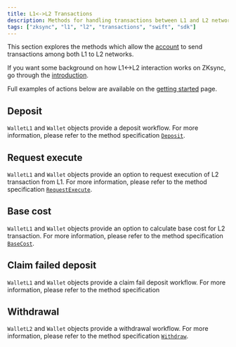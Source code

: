 ```yaml
---
title: L1<->L2 Transactions
description: Methods for handling transactions between L1 and L2 networks on ZKsync
tags: ["zksync", "l1", "l2", "transactions", "swift", "sdk"]
---
```


This section explores the methods which allow the [account](/zksync-era/sdk/swift/api/accounts)
to send transactions among both L1 to L2 networks.

If you want some background on how L1<->L2 interaction works on ZKsync, go through the
[introduction](/zksync-protocol/rollup/l1_l2_communication).

Full examples of actions below are available on the [getting started](/zksync-era/sdk/swift/guides/getting-started) page.

## Deposit

`WalletL1` and `Wallet` objects provide a deposit workflow. For more information,
please refer to the method specification [`Deposit`](/zksync-era/sdk/swift/api/accounts#deposit).

## Request execute

`WalletL1` and `Wallet` objects provide an option to request execution of L2 transaction from L1.
For more information, please refer to the method specification [`RequestExecute`](/zksync-era/sdk/swift/api/accounts#requestexecute).

## Base cost

`WalletL1` and `Wallet` objects provide an option to calculate base cost for L2 transaction.
For more information, please refer to the method specification [`BaseCost`](/zksync-era/sdk/swift/api/accounts#getbasecost).

## Claim failed deposit

`WalletL1` and `Wallet` objects provide a claim fail deposit workflow. For more information, please refer to the method specification

## Withdrawal

`WalletL2` and `Wallet` objects provide a withdrawal workflow. For more information, please refer to the method specification
[`Withdraw`](/zksync-era/sdk/swift/api/accounts#withdraw).
